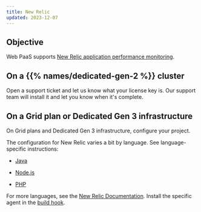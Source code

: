 ```yaml
---
title: New Relic
updated: 2023-12-07
---
```


## Objective  

Web PaaS supports [New Relic application performance monitoring](https://newrelic.com/products/application-monitoring).



## On a {{% names/dedicated-gen-2 %}} cluster

Open a support ticket and let us know what your license key is.
Our support team will install it and let you know when it's complete.

## On a Grid plan or Dedicated Gen 3 infrastructure

On Grid plans and Dedicated Gen 3 infrastructure, configure your project.


The configuration for New Relic varies a bit by language.
See language-specific instructions:

- [Java](../.././.-java)

- [Node.js](../.././.-nodejs)

- [PHP](../.././.-php)


For more languages, see the [New Relic Documentation](https://docs.newrelic.com/docs/agents/).
Install the specific agent in the [build hook](../../create-apps/create-apps-hooks).

